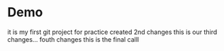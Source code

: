 # Demo
it is my first git project
for practice
created 2nd changes
this is our third changes...
fouth changes
this is the final calll
